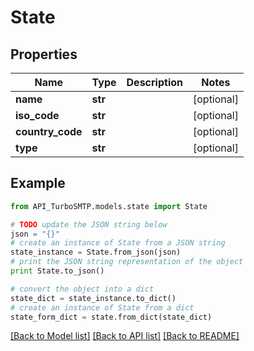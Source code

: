 # State


## Properties

Name | Type | Description | Notes
------------ | ------------- | ------------- | -------------
**name** | **str** |  | [optional] 
**iso_code** | **str** |  | [optional] 
**country_code** | **str** |  | [optional] 
**type** | **str** |  | [optional] 

## Example

```python
from API_TurboSMTP.models.state import State

# TODO update the JSON string below
json = "{}"
# create an instance of State from a JSON string
state_instance = State.from_json(json)
# print the JSON string representation of the object
print State.to_json()

# convert the object into a dict
state_dict = state_instance.to_dict()
# create an instance of State from a dict
state_form_dict = state.from_dict(state_dict)
```
[[Back to Model list]](../README.md#documentation-for-models) [[Back to API list]](../README.md#documentation-for-api-endpoints) [[Back to README]](../README.md)


